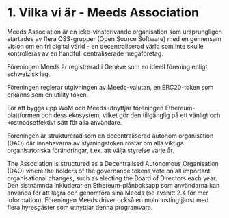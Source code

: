 
# 1. Vilka vi är - Meeds Association

Meeds Association är en icke-vinstdrivande organisation som ursprungligen startades av flera OSS-grupper (Open Source Software) med en gemensam vision om en fri digital värld - en decentraliserad värld som inte skulle kontrolleras av en handfull centraliserade megaföretag.

Föreningen Meeds är registrerad i Genève som en ideell förening enligt schweizisk lag.

Föreningen reglerar utgivningen av Meeds-valutan, en ERC20-token som erkänns som en utility token.

För att bygga upp WoM och Meeds utnyttjar föreningen Ethereum-plattformen och dess ekosystem, vilket gör den tillgänglig på ett vänligt och kostnadseffektivt sätt för alla användare.

Föreningen är strukturerad som en decentraliserad autonom organisation (DAO) där innehavarna av styrningstoken röstar om alla viktiga organisatoriska förändringar, t.ex. att välja styrelse varje år.

The Association is structured as a Decentralised Autonomous Organisation (DAO) where the holders of the governance tokens vote on all important organisational changes, such as electing the Board of Directors each year. Den sistnämnda inkluderar en Ethereum-plånboksapp som användarna kan använda för att lagra och genomföra sina Meeds (se avsnitt 2.4 för mer information). Föreningen Meeds driver också en molnhostingtjänst med flera hyresgäster som utnyttjar denna programvara.
